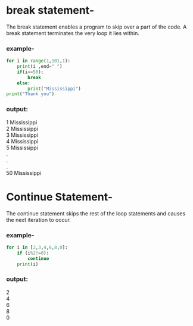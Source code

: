 <h1>break statement-</h1>

<p>The break statement enables a program to skip over a part of the code. A break statement terminates the very loop it lies within.</p>

<h3>example-</h3>

```python
for i in range(1,101,1):
    print(i ,end=" ")
    if(i==50):
        break
    else:
        print("Mississippi")
print("Thank you")
```


<h3>output:</h3>

1 Mississippi <br>
2 Mississippi <br>
3 Mississippi <br>
4 Mississippi <br>
5 Mississippi <br>
. <br>
. <br>
. <br>
50 Mississippi <br>




<h1>Continue Statement-</h1>

The continue statement skips the rest of the loop statements and causes the next iteration to occur.

<h3>example-</h3>

```python
for i in [2,3,4,6,8,0]:
    if (i%2!=0):
        continue
    print(i)

```

<h3>output:</h3>

2 <br>
4 <br>
6 <br>
8 <br>
0 